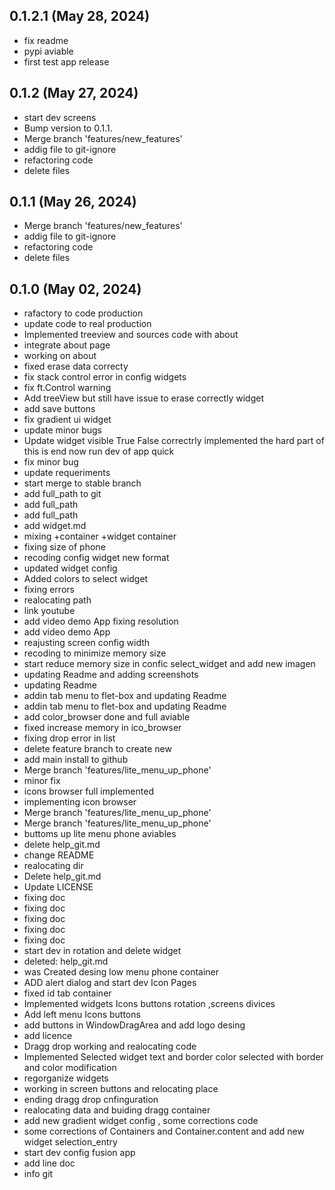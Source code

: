## 0.1.2.1 (May 28, 2024)
  - fix readme
  - pypi aviable
  - first test app release

## 0.1.2 (May 27, 2024)
  - start dev screens
  - Bump version to 0.1.1.
  - Merge branch 'features/new_features'
  - addig file to git-ignore
  - refactoring code
  - delete files

## 0.1.1 (May 26, 2024)
  - Merge branch 'features/new_features'
  - addig file to git-ignore
  - refactoring code
  - delete files

## 0.1.0 (May 02, 2024)
  - rafactory to code production
  - update code to real production
  - Implemented treeview and sources code with about
  - integrate about page
  - working on about
  - fixed erase data correcty
  - fix stack control error in config widgets
  - fix ft.Control warning
  - Add treeView but still have issue to erase correctly widget
  - add save buttons
  - fix gradient ui widget
  - update minor bugs
  - Update widget visible True False correctrly implemented the hard part of this is end now run dev of app quick
  - fix minor bug
  - update requeriments
  - start merge to stable branch
  - add full_path to git
  - add full_path
  - add full_path
  - add widget.md
  - mixing +container +widget container
  - fixing size of phone
  - recoding config widget new format
  - updated widget config
  - Added colors to select widget
  - fixing errors
  - realocating path
  - link youtube
  - add video demo App fixing resolution
  - add video demo App
  - reajusting screen config width
  - recoding to minimize memory size
  - start reduce memory size in confic select_widget and add new imagen
  - updating Readme and adding screenshots
  - updating Readme
  - addin tab menu to flet-box and updating Readme
  - addin tab menu to flet-box and updating Readme
  - add color_browser done and full aviable
  - fixed increase memory in ico_browser
  - fixing drop error in list
  - delete feature branch to create new
  - add main install to github
  - Merge branch 'features/lite_menu_up_phone'
  - minor fix
  - icons browser full implemented
  - implementing icon browser
  - Merge branch 'features/lite_menu_up_phone'
  - Merge branch 'features/lite_menu_up_phone'
  - buttoms up lite menu phone  aviables
  - delete help_git.md
  - change README
  - realocating dir
  - Delete help_git.md
  - Update LICENSE
  - fixing doc
  - fixing doc
  - fixing doc
  - fixing doc
  - fixing doc
  - start dev in rotation and delete widget
  - deleted:    help_git.md
  - was Created desing low menu phone container
  - ADD alert dialog and start dev Icon Pages
  - fixed id tab container
  - Implemented widgets Icons buttons rotation ,screens divices
  - Add left menu Icons buttons
  - add buttons in WindowDragArea and add logo desing
  - add licence
  - Dragg drop working and realocating code
  - Implemented Selected widget text and border color selected with border and color modification
  - regorganize widgets
  - working in screen buttons and relocating place
  - ending dragg drop cnfinguration
  - realocating data and buiding dragg container
  - add new gradient widget config , some corrections code
  - some corrections of Containers and Container.content and add new widget selection_entry
  - start dev config fusion app
  - add line doc
  - info git


